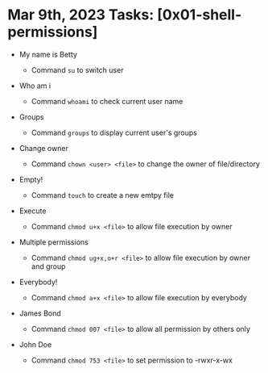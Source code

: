 # Mar 9th, 2023 Tasks: [0x01-shell-permissions]

- My name is Betty 

	- Command `su` to switch user

- Who am i

	- Command `whoami` to check current user name

- Groups

	- Command `groups` to display current user's groups

- Change owner

	- Command `chown <user> <file>` to change the owner of file/directory

- Empty!

	- Command `touch` to create a new emtpy file

- Execute

	- Command `chmod u+x <file>` to allow file execution by owner

- Multiple permissions 

	- Command `chmod ug+x,o+r <file>` to allow file execution by owner and group

- Everybody! 

	- Command `chmod a+x <file>` to allow file execution by everybody

- James Bond 

	- Command `chmod 007 <file>` to allow all permission by others only

- John Doe

	- Command `chmod 753 <file>` to set permission to -rwxr-x-wx
